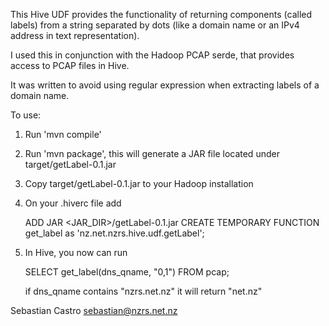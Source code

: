 This Hive UDF provides the functionality of returning components (called
labels) from a string separated by dots (like a domain name or an IPv4
address in text representation).

I used this in conjunction with the Hadoop PCAP serde, that provides
access to PCAP files in Hive.

It was written to avoid using regular expression when extracting labels
of a domain name.

To use:

1) Run 'mvn compile'
2) Run 'mvn package', this will generate a JAR file located under
target/getLabel-0.1.jar
3) Copy target/getLabel-0.1.jar to your Hadoop installation
4) On your .hiverc file add

    ADD JAR <JAR_DIR>/getLabel-0.1.jar
    CREATE TEMPORARY FUNCTION get_label as 'nz.net.nzrs.hive.udf.getLabel';

5) In Hive, you now can run

    SELECT get_label(dns_qname, "0,1") FROM pcap;

    if dns_qname contains "nzrs.net.nz" it will return "net.nz"


Sebastian Castro
sebastian@nzrs.net.nz

